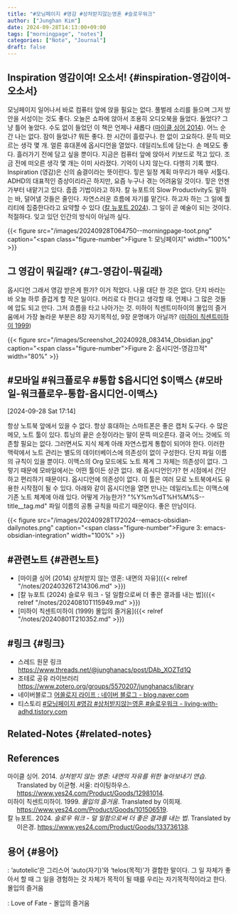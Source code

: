 ```yaml
---
title: "#모닝페이지 #영감 #상처받지않는영혼 #슬로우워크"
author: ["Junghan Kim"]
date: 2024-09-28T14:13:00+09:00
tags: ["morningpage", "notes"]
categories: ["Note", "Journal"]
draft: false
---
```


<!--more-->


## Inspiration 영감이여! 오소서! {#inspiration-영감이여-오소서}

모닝페이지 일어나서 바로 컴퓨터 앞에 앉을 필요는 없다. 풀벌레 소리를 들으며 그저 방안을 서성이는 것도 좋다. 오늘은 쇼파에 앉아서 조용히 오디오북을 들었다. 들었다? 그냥 틀어 놓았다. 수도 없이 들었던 이 책은 언제나 새롭다 (<a href="#citeproc_bib_item_1">마이클 싱어 2014</a>). 어느 순간 나는 없다. 잠이 들었나? 뭐든 좋다. 한 시간이 흘렀구나. 한 없이 고요하다. 문득 떠오르는 생각 몇 개. 얼른 휴대폰에 옵시디언을 열었다. 데일리노트에 담는다. 손 메모도 좋다. 흘러가기 전에 담고 싶을 뿐이다. 지금은 컴퓨터 앞에 앉아서 키보드로 적고 있다. 조금 전에 떠오른 생각 몇 개는 이미 사라졌다. 기억이 나지 않는다. 다행히 기록 했다. Inspiration (영감)은 신의 숨결이라는 뜻이란다. 힣은 일정 계획 마무리가 매우 서툴다. ADHD의 대표적인 증상이리라곤 하지만, 요즘 누구나 겪는 어려움일 것이다. 힣은 언젠가부터 내맡기고 있다. 줍줍 기법이라고 하자. 칼 뉴포트의 Slow Productivity도 말하는 바, 덜어낼 것들은 줄인다. 자연스러운 흐름에 자기를 맡긴다. 하고자 하는 그 일에 퀄리티에 집중한다라고 요약할 수 있다 (<a href="#citeproc_bib_item_3">칼 뉴포트 2024</a>). 그 일이 곧 예술이 되는 것이다. 적절하다. 잊고 있던 인간의 방식이 아닐까 싶다.

{{< figure src="/images/20240928T064750--morningpage-toot.png" caption="<span class=\"figure-number\">Figure 1: </span>모닝페이지" width="100%" >}}


## 그 영감이 뭐길래? {#그-영감이-뭐길래}

옵시디언 그래서 영감 받은게 뭔가? 이거 적었다. 나올 대단 한 것은 없다. 단지 바라는 바 오늘 하루 즐겁게 할 작은 일이다. 머리로 다 한다고 생각할 때. 언제나 그 많은 것들에 압도 되고 만다. 그저 흐름을 타고 나아가는 것. 미하이 칙센트미하이의 몰입의 즐거움에서 가장 놀라운 부분은 8장 자기목적성, 9장 운명애가 아닐까? (<a href="#citeproc_bib_item_2">미하이 칙센트미하이 1999</a>)

{{< figure src="/images/Screenshot_20240928_083414_Obsidian.jpg" caption="<span class=\"figure-number\">Figure 2: </span>옵시디언-영감끄적" width="80%" >}}


## #모바일 #워크플로우 #통합 $옵시디언 $이맥스 {#모바일-워크플로우-통합-옵시디언-이맥스}

<span class="timestamp-wrapper"><span class="timestamp">[2024-09-28 Sat 17:14]</span></span>

항상 노트북 앞에서 있을 수 없다. 항상 휴대하는 스마트폰은 좋은 캡처 도구다. 수 많은 메모, 노트 툴이 있다. 튜닝의 끝은 순정이라는 말이 문뜩 떠오른다. 결국 어느 것에도 의존할 필요는 없다. 그러면서도 지식 체계 아래 자연스럽게 통합이 되어야 한다. 이러한 맥락에서 노트 관리는 별도의 데이터베이스에 의존성이 없이 구성한다. 단지 파일 이름의 규칙이 있을 뿐이다. 이맥스의 Org 모드에도 노트 체계 그 자체는 의존성이 없다. 그렇기 때문에 모바일에서는 어떤 툴이든 상관 없다. 왜 옵시디언인가? 현 시점에서 간단하고 편리하기 때문이다. 옵시디언에 의존성이 없다. 이 툴은 여러 모로 노트북에서도 유용한 시작점이 될 수 있다. 아래와 같이 옵시디언을 열면 만나는 데일리노트는 이맥스에 기존 노트 체계에 아래 있다. 어떻게 가능한가? "%Y%m%dT%H%M%S--title\__tag.md" 파일 이름의 공통 규칙을 따르기 때문이다. 좋은 만남이다.

{{< figure src="/images/20240928T172024--emacs-obsidian-dailynotes.png" caption="<span class=\"figure-number\">Figure 3: </span>emacs-obsidian-integration" width="100%" >}}


## #관련노트 {#관련노트}

-   [마이클 싱어 (2014) 상처받지 않는 영혼: 내면의 자유]({{< relref "/notes/20240326T214306.md" >}})
-   [칼 뉴포트 (2024) 슬로우 워크 - 덜 일함으로써 더 좋은 결과를 내는 법]({{< relref "/notes/20240810T115949.md" >}})
-   [미하이 칙센트미하이 (1999) 몰입의 즐거움]({{< relref "/notes/20240801T210352.md" >}})


## #링크 {#링크}

-   스레드 원문 링크 <https://www.threads.net/@junghanacs/post/DAb_XOZTd1Q>
-   조테로 공유 라이브러리 <https://www.zotero.org/groups/5570207/junghanacs/library>
-   네이버블로그 [어쏠로지 라이프 : 네이버 블로그 - blog.naver.com](https://blog.naver.com/junghanacs/223599337449)
-   티스토리 [#모닝페이지 #영감 #상처받지않는영혼 #슬로우워크 - living-with-adhd.tistory.com](https://living-with-adhd.tistory.com/252)


## Related-Notes {#related-notes}

## References

<style>.csl-entry{text-indent: -1.5em; margin-left: 1.5em;}</style><div class="csl-bib-body">
  <div class="csl-entry"><a id="citeproc_bib_item_1"></a>마이클 싱어. 2014. <i>상처받지 않는 영혼: 내면의 자유를 위한 놓아보내기 연습</i>. Translated by 이균형. 서울: 라이팅하우스. <a href="https://www.yes24.com/Product/Goods/12981014">https://www.yes24.com/Product/Goods/12981014</a>.</div>
  <div class="csl-entry"><a id="citeproc_bib_item_2"></a>미하이 칙센트미하이. 1999. <i>몰입의 즐거움</i>. Translated by 이희재. <a href="https://www.yes24.com/Product/Goods/101506519">https://www.yes24.com/Product/Goods/101506519</a>.</div>
  <div class="csl-entry"><a id="citeproc_bib_item_3"></a>칼 뉴포트. 2024. <i>슬로우 워크 - 덜 일함으로써 더 좋은 결과를 내는 법</i>. Translated by 이은경. <a href="https://www.yes24.com/Product/Goods/133736138">https://www.yes24.com/Product/Goods/133736138</a>.</div>
</div>


## 용어 {#용어}

<span class="org-target" id="org-target------"></span>
: ‘autotelic’은 그리스어 ‘auto(자기)’와 ‘telos(목적)’가 결합한 말이다. 그 일 자체가 좋아서 할 때 그 일을 경험하는 것 자체가 목적이 될 때를 우리는 자기목적적이라고 한다. 몰입의 즐거움

<span class="org-target" id="org-target----"></span>
: Love of Fate - 몰입의 즐거움
